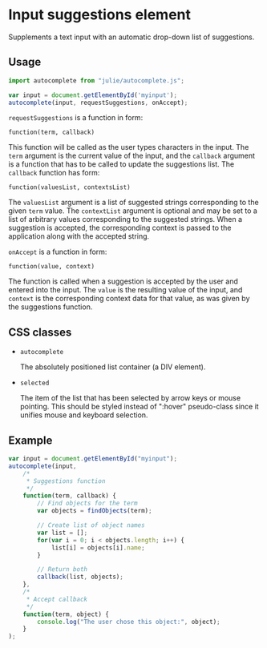 # Input suggestions element

Supplements a text input with an automatic drop-down list
of suggestions.

## Usage

```js
import autocomplete from "julie/autocomplete.js";

var input = document.getElementById('myinput');
autocomplete(input, requestSuggestions, onAccept);
```

`requestSuggestions` is a function in form:

	function(term, callback)

This function will be called as the user types characters in the
input. The `term` argument is the current value of the input, and the
`callback` argument is a function that has to be called to update the suggestions list. The `callback` function has form:

	function(valuesList, contextsList)

The `valuesList` argument is a list of suggested strings corresponding
to the given `term` value. The `contextList` argument is optional and
may be set to a list of arbitrary values corresponding to the suggested
strings. When a suggestion is accepted, the corresponding context is
passed to the application along with the accepted string.

`onAccept` is a function in form:

	function(value, context)

The function is called when a suggestion is accepted by the user and
entered into the input. The `value` is the resulting value of the
input, and `context` is the corresponding context data for that value,
as was given by the suggestions function.


## CSS classes

* `autocomplete`

	The absolutely positioned list container (a DIV element).

* `selected`

	The item of the list that has been selected by arrow keys or mouse
	pointing. This should be styled instead of ":hover" pseudo-class
	since it unifies mouse and keyboard selection.


## Example

```js
var input = document.getElementById("myinput");
autocomplete(input,
	/*
	 * Suggestions function
	 */
	function(term, callback) {
		// Find objects for the term
		var objects = findObjects(term);

		// Create list of object names
		var list = [];
		for(var i = 0; i < objects.length; i++) {
			list[i] = objects[i].name;
		}

		// Return both
		callback(list, objects);
	},
	/*
	 * Accept callback
	 */
	function(term, object) {
		console.log("The user chose this object:", object);
	}
);
```
